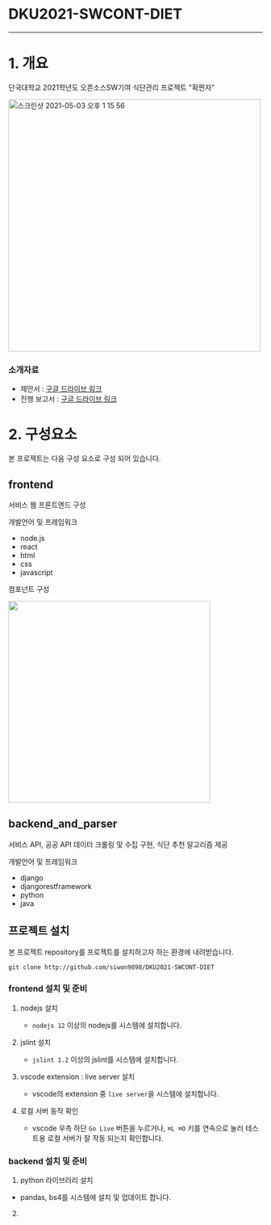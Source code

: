 # DKU2021-SWCONT-DIET
--------------
# 1. 개요
단국대학교 2021학년도 오픈소스SW기여 식단관리 프로젝트 "확찐자"
<p align = "left"><img width="500" alt="스크린샷 2021-05-03 오후 1 15 56" src="https://user-images.githubusercontent.com/58714529/116840757-12d0e180-ac12-11eb-99c8-4d5facdcb7ad.png"></p>


### 소개자료
  + 제안서 : [구글 드라이브 링크](https://drive.google.com/file/d/1LfTj4FPZnsRKj3KEfHNykUqSv6Q9cVlG/view?usp=sharing) 
  + 진행 보고서 : [구글 드라이브 링크](https://drive.google.com/drive/folders/12ayZw1eldpn_dXnF4yztRKn8S99etzy7?usp=sharing) 


# 2. 구성요소
본 프로젝트는 다음 구성 요소로 구성 되어 있습니다.

## frontend

서비스 웹 프론트엔드 구성

개발언어 및 프레임워크
+ node.js
+ react
+ html
+ css
+ javascript
 
컴포넌트 구성


<img src = "https://user-images.githubusercontent.com/58714529/116842996-7ad6f600-ac19-11eb-9b7e-86b956ab186f.png" width="400px">


## backend_and_parser

서비스 API, 공공 API 데이터 크롤링 및 수집 구현, 식단 추천 알고리즘 제공

개발언어 및 프레임워크
+ django
+ djangorestframework
+ python
+ java

## 프로젝트 설치

본 프로젝트 repository를 프로젝트를 설치하고자 하는 환경에 내려받습니다.
~~~
git clone http://github.com/siwon9898/DKU2021-SWCONT-DIET
~~~
### frontend 설치 및 준비

1. nodejs 설치

   - `nodejs 12` 이상의 nodejs를 시스템에 설치합니다.
   
2. jslint 설치

   - `jslint 1.2` 이상의 jslint를 시스템에 설치합니다.
   
3. vscode extension : live server 설치

   - vscode의 extension 중 `live server`을 시스템에 설치합니다.
  
4. 로컬 서버 동작 확인
  
   - vscode 우측 하단 `Go Live` 버튼을 누르거나, `⌘L ⌘O` 키를 연속으로 눌러 테스트용 로컬 서버가 잘 작동 되는지 확인합니다.
  
  
### backend 설치 및 준비

1. python 라이브러리 설치

  - pandas, bs4를 시스템에 설치 및 업데이트 합니다.
  
2. 
